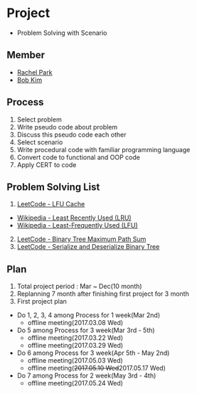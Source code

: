 # Project

+ Problem Solving with Scenario

## Member

+ [Rachel Park](https://github.com/mjpark03)
+ [Bob Kim](https://github.com/KimmTY)

## Process

1. Select problem
2. Write pseudo code about problem
3. Discuss this pseudo code each other
4. Select scenario
5. Write procedural code with familiar programming language
6. Convert code to functional and OOP code
7. Apply CERT to code

## Problem Solving List

1. [LeetCode - LFU Cache](https://leetcode.com/problems/lfu-cache/?tab=Description)
  - [Wikipedia - Least Recently Used (LRU)](https://en.wikipedia.org/wiki/Cache_replacement_policies#Least_Recently_Used_.28LRU.29)
  - [Wikipedia - Least-Frequently Used (LFU)](https://en.wikipedia.org/wiki/Cache_replacement_policies#Least-Frequently_Used_.28LFU.29)
2. [LeetCode - Binary Tree Maximum Path Sum](https://leetcode.com/problems/binary-tree-maximum-path-sum/?tab=Description)
3. [LeetCode - Serialize and Deserialize Binary Tree](https://leetcode.com/problems/serialize-and-deserialize-binary-tree/?tab=Description)

## Plan

1. Total project period : Mar ~ Dec(10 month)
2. Replanning 7 month after finishing first project for 3 month
3. First project plan
  + Do 1, 2, 3, 4 among Process for 1 week(Mar 2nd)
    + offline meeting(2017.03.08 Wed)
  + Do 5 among Process for 3 week(Mar 3rd - 5th)
    + offline meeting(2017.03.22 Wed)
    + offline meeting(2017.03.29 Wed)
  + Do 6 among Process for 3 week(Apr 5th - May 2nd)
    + offline meeting(2017.05.03 Wed)
    + offline meeting(~~2017.05.10 Wed~~2017.05.17 Wed)
  + Do 7 among Process for 2 week(May 3rd - 4th)
    + offline meeting(2017.05.24 Wed)
